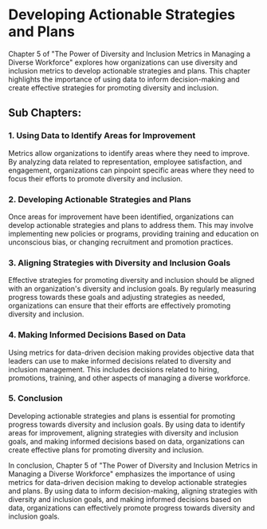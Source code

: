 Developing Actionable Strategies and Plans
====================================================================================================

Chapter 5 of "The Power of Diversity and Inclusion Metrics in Managing a Diverse Workforce" explores how organizations can use diversity and inclusion metrics to develop actionable strategies and plans. This chapter highlights the importance of using data to inform decision-making and create effective strategies for promoting diversity and inclusion.

Sub Chapters:
-------------

### 1. Using Data to Identify Areas for Improvement

Metrics allow organizations to identify areas where they need to improve. By analyzing data related to representation, employee satisfaction, and engagement, organizations can pinpoint specific areas where they need to focus their efforts to promote diversity and inclusion.

### 2. Developing Actionable Strategies and Plans

Once areas for improvement have been identified, organizations can develop actionable strategies and plans to address them. This may involve implementing new policies or programs, providing training and education on unconscious bias, or changing recruitment and promotion practices.

### 3. Aligning Strategies with Diversity and Inclusion Goals

Effective strategies for promoting diversity and inclusion should be aligned with an organization's diversity and inclusion goals. By regularly measuring progress towards these goals and adjusting strategies as needed, organizations can ensure that their efforts are effectively promoting diversity and inclusion.

### 4. Making Informed Decisions Based on Data

Using metrics for data-driven decision making provides objective data that leaders can use to make informed decisions related to diversity and inclusion management. This includes decisions related to hiring, promotions, training, and other aspects of managing a diverse workforce.

### 5. Conclusion

Developing actionable strategies and plans is essential for promoting progress towards diversity and inclusion goals. By using data to identify areas for improvement, aligning strategies with diversity and inclusion goals, and making informed decisions based on data, organizations can create effective plans for promoting diversity and inclusion.

In conclusion, Chapter 5 of "The Power of Diversity and Inclusion Metrics in Managing a Diverse Workforce" emphasizes the importance of using metrics for data-driven decision making to develop actionable strategies and plans. By using data to inform decision-making, aligning strategies with diversity and inclusion goals, and making informed decisions based on data, organizations can effectively promote progress towards diversity and inclusion goals.
